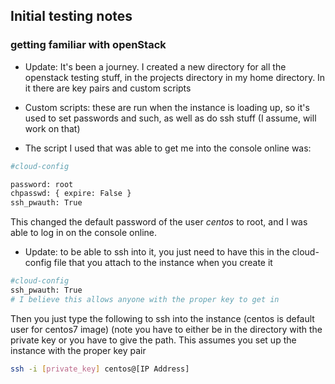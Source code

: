 ## Initial testing notes
### getting familiar with openStack

- Update: It's been a journey. I created a new directory for all the openstack testing stuff, in the projects directory in my home directory. In it there are key pairs and custom scripts

- Custom scripts: these are run when the instance is loading up, so it's used to set passwords and such, as well as do ssh stuff (I assume, will work on that)

- The script I used that was able to get me into the console online was:

```bash
#cloud-config

password: root
chpasswd: { expire: False }
ssh_pwauth: True
```
This changed the default password of the user _centos_ to root, and I was able to log in on the console online. 

- Update: to be able to ssh into it, you just need to have this in the cloud-config file that you attach to the instance when you create it

```bash
#cloud-config
ssh_pwauth: True
# I believe this allows anyone with the proper key to get in
```

Then you just type the following to ssh into the instance (centos is default user for centos7 image)
(note you have to either be in the directory with the private key or you have to give the path. This assumes you set up the instance with the proper key pair
 
```bash
ssh -i [private_key] centos@[IP Address]
```













